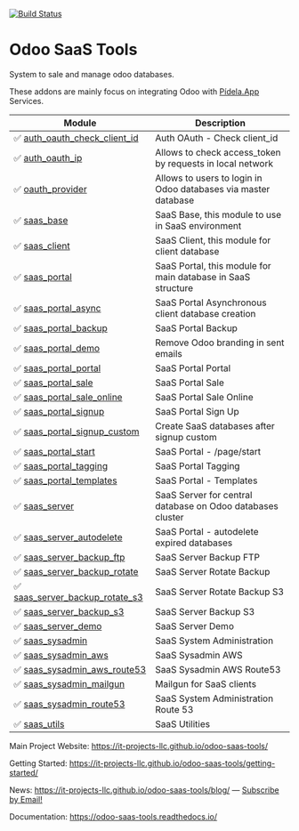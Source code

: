 [![Build Status](http://runbot.it-projects.info/runbot/badge/flat/odoo-saas-tools/10.0.svg)](http://runbot.it-projects.info/demo/odoo-saas-tools/10.0)

Odoo SaaS Tools
===============

System to sale and manage odoo databases.

These addons are mainly focus on integrating Odoo with [Pídela.App](https://pidela.cl/) Services.

| Module | Description |
|--------|-------------|
|:white_check_mark: [auth_oauth_check_client_id](auth_oauth_check_client_id/) | Auth OAuth - Check client_id |
|:white_check_mark: [auth_oauth_ip](auth_oauth_ip/) | Allows to check access_token by requests in local network |
:white_check_mark: [oauth_provider](oauth_provider/) | Allows to users to login in Odoo databases via master database |
:white_check_mark: [saas_base](saas_base/) | SaaS Base, this module to use in SaaS environment |
:white_check_mark: [saas_client](saas_client/) | SaaS Client, this module for client database |
|:white_check_mark: [saas_portal](saas_portal/) | SaaS Portal, this module for main database in SaaS structure |
|:white_check_mark: [saas_portal_async](saas_portal_async/) | SaaS Portal Asynchronous client database creation |
|:white_check_mark: [saas_portal_backup](saas_portal_backup/) | SaaS Portal Backup |
|:white_check_mark: [saas_portal_demo](saas_portal_demo/) | Remove Odoo branding in sent emails |
|:white_check_mark: [saas_portal_portal](saas_portal_portal/) | SaaS Portal Portal |
|:white_check_mark: [saas_portal_sale](saas_portal_sale/) | SaaS Portal Sale |
|:white_check_mark: [saas_portal_sale_online](saas_portal_sale_online/) | SaaS Portal Sale Online |
|:white_check_mark: [saas_portal_signup](saas_portal_signup/) | SaaS Portal Sign Up |
|:white_check_mark: [saas_portal_signup_custom](saas_portal_signup_custom/) | Create SaaS databases after signup custom |
|:white_check_mark: [saas_portal_start](saas_portal_start/) | SaaS Portal - /page/start |
|:white_check_mark: [saas_portal_tagging](saas_portal_tagging/) | SaaS Portal Tagging |
|:white_check_mark: [saas_portal_templates](saas_portal_templates/) | SaaS Portal - Templates |
|:white_check_mark: [saas_server](saas_server/) | SaaS Server for central database on Odoo databases cluster |
|:white_check_mark: [saas_server_autodelete](saas_server_autodelete/) | SaaS Portal - autodelete expired databases |
|:white_check_mark: [saas_server_backup_ftp](saas_server_backup_ftp/) | SaaS Server Backup FTP |
|:white_check_mark: [saas_server_backup_rotate](saas_server_backup_rotate/) | SaaS Server Rotate Backup |
|:white_check_mark: [saas_server_backup_rotate_s3](saas_server_backup_rotate_s3/) | SaaS Server Rotate Backup S3 |
|:white_check_mark: [saas_server_backup_s3](saas_server_backup_s3/) | SaaS Server Backup S3 |
|:white_check_mark: [saas_server_demo](saas_server_demo/) | SaaS Server Demo |
|:white_check_mark: [saas_sysadmin](saas_sysadmin/) | SaaS System Administration |
|:white_check_mark: [saas_sysadmin_aws](saas_sysadmin_aws/) | SaaS Sysadmin AWS |
|:white_check_mark: [saas_sysadmin_aws_route53](saas_sysadmin_aws_route53/) | SaaS Sysadmin AWS Route53 |
|:white_check_mark: [saas_sysadmin_mailgun](saas_sysadmin_mailgun/) | Mailgun for SaaS clients |
|:white_check_mark: [saas_sysadmin_route53](saas_sysadmin_route53/) | SaaS System Administration Route 53 |
|:white_check_mark: [saas_utils](saas_utils/) | SaaS Utilities |

Main Project Website: https://it-projects-llc.github.io/odoo-saas-tools/

Getting Started: https://it-projects-llc.github.io/odoo-saas-tools/getting-started/

News: https://it-projects-llc.github.io/odoo-saas-tools/blog/ — [Subscribe by Email!](https://feedburner.google.com/fb/a/mailverify?uri=odoo-saas-tools&loc=en_US)

Documentation: https://odoo-saas-tools.readthedocs.io/
